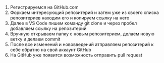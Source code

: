 1. Регистрируемся на GitHub.com
2. Форкаем интересующий репозитерий и затем уже из своего списка репозитериев находим его и копируем ссылку на него
3. Далее в VS Code пишем команду git clone и через пробел добавляем ссылку на репозитерий
4. Вручную открываем папку с новым репозитерием, делаем новую ветку и делаем commit
5. После все изменений и нововведений атправляем репозитерий к себе обратно на свой аккаунт GitHub
6. На GitHub уже появится возможность отправить pull request